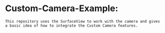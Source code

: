 # Custom-Camera-Example:

    This repository uses the SurfaceView to work with the camera and gives a basic idea of how to integrate the Custom Camera features.
